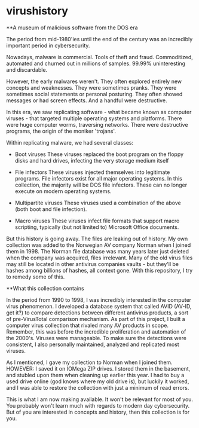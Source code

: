 # virushistory
**A museum of malicious software from the DOS era

The period from mid-1980'ies until the end of the century was an incredibly important period in cybersecurity. 

Nowadays, malware is commercial. Tools of theft and fraud. Commoditized, automated and churned out in millions of samples.
99.99% uninteresting and discardable.

However, the early malwares weren't. They often explored entirely new concepts and weaknesses. They were sometimes pranks. They were sometimes social statements or personal posturing. They often showed messages or had screen effects. And a handful were destructive. 

In this era, we saw replicating software - what became known as computer viruses - that targeted multiple operating systems and platforms. There were huge computer worms, traversing networks. There were destructive programs, the origin of the moniker 'trojans'.

Within replicating malware, we had several classes:

* Boot viruses
These viruses replaced the boot program on the floppy disks and hard drives, infecting the very storage medium itself

* File infectors
These viruses injected themselves into legitimate programs. File infectors exist for all major operating systems. In this collection, the majority will be DOS file infectors. These can no longer execute on modern operating systems.

* Multipartite viruses
These viruses used a combination of the above (both boot and file infection).
  
* Macro viruses
These viruses infect file formats that support macro scripting, typically (but not limited to) Microsoft Office documents.

But this history is going away. The files are leaking out of history. My own collection was added to the Norwegian AV company Norman when I joined them in 1998. The Norman file database was many years later just deleted when the company was acquired, files irrelevant. Many of the old virus files may still be located in other antivirus companies vaults - but they'll be hashes among billions of hashes, all context gone. With this repository, I try to remedy some of this.


**What this collection contains

In the period from 1990 to 1998, I was incredibly interested in the computer virus phenomenon. I developed a database system that called AVID (AV-ID, get it?) to compare detections between different antivirus products, a sort of pre-VirusTotal comparison mechanism. As part of this project, I built a computer virus collection that rivaled many AV products in scope. Remember, this was before the incredible proliferation and automation of the 2000's. Viruses were manageable.
To make sure the detections were consistent, I also personally maintained, analyzed and replicated most viruses.  

As I mentioned, I gave my collection to Norman when I joined them. HOWEVER: I saved it on IOMega ZIP drives. I stored them in the basement, and stubled upon them when cleaning up earlier this year. I had to buy a used drive online (god knows where my old drive is), but luckily it worked, and I was able to restore the collection with just a minimum of read errors.

This is what I am now making available. It won't be relevant for most of you. You probably won't learn much with regards to modern day cybersecurity. But of you are interested in concepts and history, then this collection is for you. 





